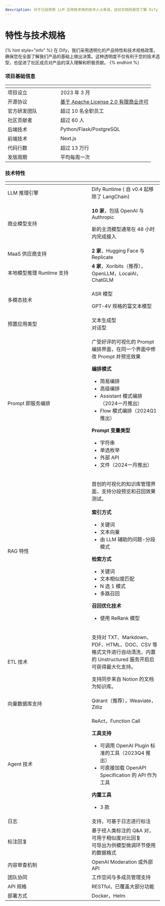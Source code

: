 ```yaml
---
description: 对于已经熟悉 LLM 应用技术栈的技术人士来说，这份文档将是您了解 Dify 独特优势的捷径。让您能够明智地比较和选择，甚至向同事和朋友推荐。
---
```


# 特性与技术规格

{% hint style="info" %}
在 Dify，我们采用透明化的产品特性和技术规格政策，确保您在全面了解我们产品的基础上做出决策。这种透明度不仅有利于您的技术选型，也促进了社区成员对产品的深入理解和积极贡献。
{% endhint %}

### 项目基础信息

<table data-header-hidden data-full-width="false"><thead><tr><th width="156"></th><th></th></tr></thead><tbody><tr><td>项目设立</td><td>2023 年 3 月</td></tr><tr><td>开源协议</td><td><a href="../../policies/open-source.md">基于 Apache License 2.0 有限商业许可</a></td></tr><tr><td>官方研发团队</td><td>超过 10 名全职员工</td></tr><tr><td>社区贡献者</td><td>超过 60 人</td></tr><tr><td>后端技术</td><td>Python/Flask/PostgreSQL</td></tr><tr><td>前端技术</td><td>Next.js</td></tr><tr><td>代码行数</td><td>超过 13 万行</td></tr><tr><td>发版周期</td><td>平均每周一次</td></tr></tbody></table>

### 技术特性

<table data-header-hidden><thead><tr><th width="258"></th><th></th></tr></thead><tbody><tr><td>LLM 推理引擎</td><td>Dify Runtime ( 自 v0.4 起移除了 LangChain)</td></tr><tr><td>商业模型支持</td><td><p><strong>10 家</strong>，包括 OpenAI 与 Authropic</p><p>新的主流模型通常在 48 小时内完成接入</p></td></tr><tr><td>MaaS 供应商支持</td><td><strong>2 家</strong>，Hugging Face 与 Replicate</td></tr><tr><td>本地模型推理 Runtime 支持</td><td><strong>4 家</strong>，Xoribits（推荐），OpenLLM，LocalAI，ChatGLM</td></tr><tr><td>多模态技术</td><td><p>ASR 模型</p><p>GPT-4V 规格的富文本模型</p></td></tr><tr><td>预置应用类型</td><td>文本生成型<br>对话型</td></tr><tr><td>Prompt 即服务编排</td><td><p>广受好评的可视化的 Prompt 编排界面，在同一个界面中修改 Prompt 并预览效果<br></p><p><strong>编排模式</strong></p><ul><li>简易编排</li><li>高级编排</li><li>Assistant 模式编排（2024一月推出）</li><li>Flow 模式编排（2024Q1 推出）</li></ul><p><strong>Prompt 变量类型</strong></p><ul><li>字符串</li><li>单选枚举</li><li>外部 API</li><li>文件（2024一月推出）</li></ul></td></tr><tr><td>RAG 特性</td><td><p>首创的可视化的知识库管理界面，支持分段预览和召回效果测试。<br><br><strong>索引方式</strong></p><ul><li>关键词</li><li>文本向量</li><li>由 LLM 辅助的问题-分段模式</li></ul><p><strong>检索方式</strong></p><ul><li>关键词</li><li>文本相似度匹配</li><li>N 选 1 模式</li><li>多路召回</li></ul><p><strong>召回优化技术</strong></p><ul><li>使用 ReRank 模型</li></ul></td></tr><tr><td>ETL 技术</td><td><p>支持对 TXT、Markdown、PDF、HTML、DOC、CSV 等格式文件进行自动清洗，内置的 Unstructured 服务开启后可获得最大化支持。</p><p>支持同步来自 Notion 的文档为知识库。</p></td></tr><tr><td>向量数据库支持</td><td>Qdrant（推荐），Weaviate，Zilliz</td></tr><tr><td>Agent 技术</td><td><p>ReAct，Function Call<br></p><p><strong>工具支持</strong></p><ul><li>可调用 OpenAI Plugin 标准的工具（2023Q4 推出）</li><li>可直接加载 OpenAPI Specification 的 API 作为工具</li></ul><p><strong>内置工具</strong></p><ul><li>3 款</li></ul></td></tr><tr><td>日志</td><td>支持，可基于日志进行标注</td></tr><tr><td>标注回复</td><td>基于经人类标注的 Q&#x26;A 对，可用于相似度对比回复<br>可导出为供模型微调环节使用的数据格式</td></tr><tr><td>内容审查机制</td><td>OpenAI Moderation 或外部 API</td></tr><tr><td>团队协同</td><td>工作空间与多成员管理支持</td></tr><tr><td>API 规格</td><td>RESTful，已覆盖大部分功能</td></tr><tr><td>部署方式</td><td>Docker，Helm</td></tr></tbody></table>
